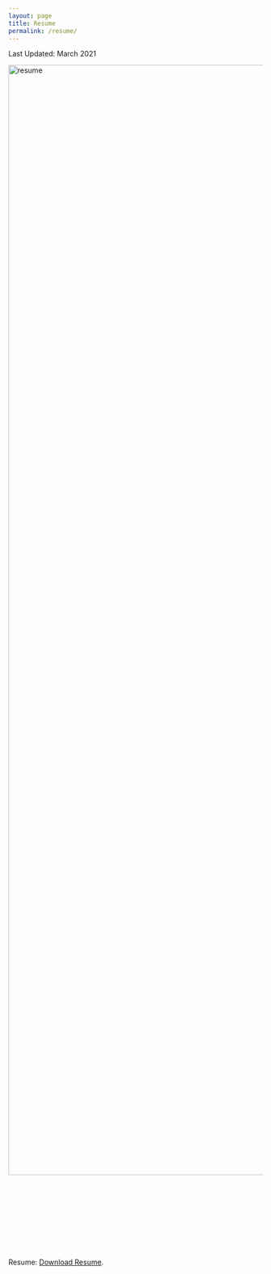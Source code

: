 ```yaml
---
layout: page
title: Resume
permalink: /resume/
---
```

Last Updated: March 2021

<img src="http://krcarter.github.io/img/Carter_Kamal_resume_latex.png" alt="resume" width="1700" height="2200"/>

<object data="http://krcarter.github.io/img/Carter_Kamal_resume_latex.pdf" width="700px" height="700px">
    <embed src="http://krcarter.github.io/img/Carter_Kamal_resume_latex.pdf">
        <p>Resume: <a href="http://krcarter.github.io/img/Carter_Kamal_resume_latex.pdf">Download Resume</a>.</p>
    </embed>
</object>
